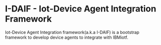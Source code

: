# I-DAIF - Iot-Device Agent Integration Framework
Iot-Device Agent Integration framework(a.k.a I-DAIF) is a bootstrap framework to develop device agents to integrate with IBMiotf.
